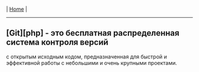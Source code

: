 | [Home](../README.md) |

- - - - - - - - - - - - - - - - - - - - - - - - - - - - - - - - - - - - - - - -
## [Git][php] - это бесплатная распределенная система контроля версий
с открытым исходным кодом, предназначенная для быстрой и эффективной работы с небольшими и очень крупными проектами.
